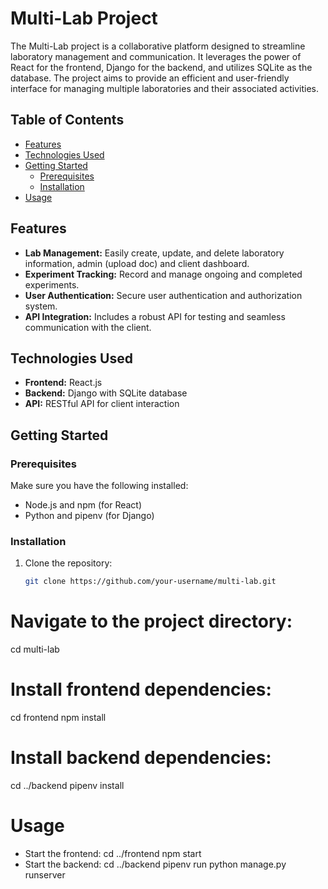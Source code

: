 # Multi-Lab Project

The Multi-Lab project is a collaborative platform designed to streamline laboratory management and communication. It leverages the power of React for the frontend, Django for the backend, and utilizes SQLite as the database. The project aims to provide an efficient and user-friendly interface for managing multiple laboratories and their associated activities.

## Table of Contents

- [Features](#features)
- [Technologies Used](#technologies-used)
- [Getting Started](#getting-started)
  - [Prerequisites](#prerequisites)
  - [Installation](#installation)
- [Usage](#usage)

## Features

- **Lab Management:** Easily create, update, and delete laboratory information, admin (upload doc) and client dashboard.
- **Experiment Tracking:** Record and manage ongoing and completed experiments.
- **User Authentication:** Secure user authentication and authorization system.
- **API Integration:** Includes a robust API for testing and seamless communication with the client.

## Technologies Used

- **Frontend:** React.js
- **Backend:** Django with SQLite database
- **API:** RESTful API for client interaction

## Getting Started

### Prerequisites

Make sure you have the following installed:

- Node.js and npm (for React)
- Python and pipenv (for Django)

### Installation

1. Clone the repository:

   ```bash
   git clone https://github.com/your-username/multi-lab.git
# Navigate to the project directory:
   cd multi-lab
# Install frontend dependencies:
   cd frontend
   npm install
# Install backend dependencies:
cd ../backend
pipenv install
# Usage
- Start the frontend:
cd ../frontend
npm start
- Start the backend:
  cd ../backend
pipenv run python manage.py runserver
